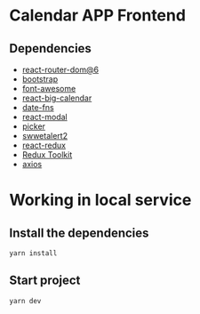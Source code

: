 # Calendar APP Frontend

## Dependencies
- [react-router-dom@6](https://reactrouter.com/en/main)
- [bootstrap](https://getbootstrap.com)
- [font-awesome](https://fontawesome.com)
- [react-big-calendar](https://www.npmjs.com/package/react-big-calendar)
- [date-fns](https://date-fns.org)
- [react-modal](https://www.npmjs.com/package/react-modal)
- [picker](https://react-day-picker.js.org/)
- [swwetalert2](https://sweetalert2.github.io/)
- [react-redux](https://react-redux.js.org/)
- [Redux Toolkit](https://redux-toolkit.js.org/)
- [axios](https://www.npmjs.com/package/axios)


# Working in local service

## Install the dependencies
```
yarn install
```
## Start project
```
yarn dev
```